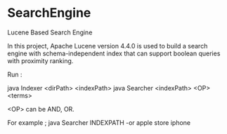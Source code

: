 SearchEngine
============

Lucene Based Search Engine


In this project, Apache Lucene version 4.4.0 is used to build a search engine with schema-independent index that can support boolean queries with
proximity ranking.

Run : 

java Indexer \<dirPath\> \<indexPath\>
java Searcher \<indexPath\> \<OP\> \<terms\>

\<OP\> can be AND, OR.

For example ;
java Searcher INDEXPATH -or apple store iphone
